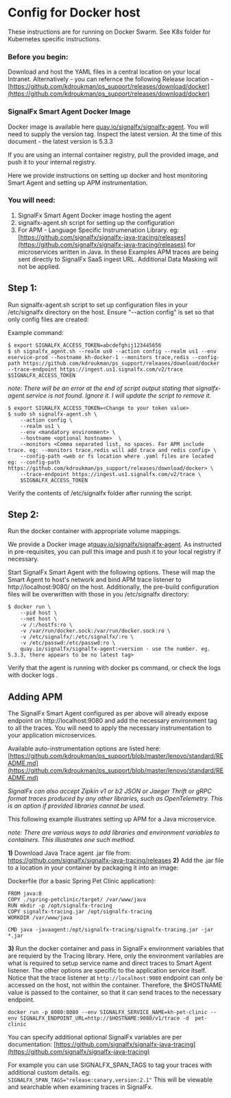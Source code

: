 # Config for Docker host

These instructions are for running on Docker Swarm. See K8s folder for Kubernetes specific instructions. 

### Before you begin: 
Download and host the YAML files in a central location on your local Intranet. 
Alternatively - you can refernce the following Release location - [https://github.com/kdroukman/ps_support/releases/download/docker](https://github.com/kdroukman/ps_support/releases/download/docker)

### SignalFx Smart Agent Docker Image
Docker image is available here [quay.io/signalfx/signalfx-agent](quay.io/signalfx/signalfx-agent). You will need to supply the version tag. Inspect the latest version. At the time of this document - the latest version is 5.3.3

If you are using an internal container registry, pull the provided image, and push it to your internal registry.

Here we provide instructions on setting up docker and host monitoring Smart Agent and setting up APM instrumentation. 

### You will need:
1) SignalFx Smart Agent Docker image hosting the agent
2) signalfx-agent.sh script for setting up the configuration
3) For APM - Language Specific Instrumenation Library. eg: [https://github.com/signalfx/signalfx-java-tracing/releases](https://github.com/signalfx/signalfx-java-tracing/releases) for microservices written in Java.
In these Examples APM traces are being sent directly to SignalFx SaaS ingest URL. Additional Data Masking will not be applied.

## Step 1: 

Run signalfx-agent.sh script to set up configuration files in your /etc/signalfx directory on the host. 
Ensure "--action config" is set so that only config files are created:

Example command:
```
$ export SIGNALFX_ACCESS_TOKEN=abcdefghij123445656
$ sh signalfx_agent.sh --realm us0 --action config --realm us1 --env eservice-prod --hostname kh-docker-1 --monitors trace,redis --config-path https://github.com/kdroukman/ps_support/releases/download/docker --trace-endpoint https://ingest.us1.signalfx.com/v2/trace $SIGNALFX_ACCESS_TOKEN
```

_note: There will be an error at the end of script output stating that signalfx-agent.service is not found. Ignore it. I will update the script to remove it._
```
$ export SIGNALFX_ACCESS_TOKEN=<Change to your token value>
$ sudo sh signalfx-agent.sh \
    --action config \
    --realm us1 \
    --env <mandatory environment> \
    --hostname <optional hostname>  \
    --monitors <Comma separated list, no spaces. For APM include trace. eg: --monitors trace,redis will add trace and redis config> \
    --config-path <web or fs location where .yaml files are located eg: --config-path https://github.com/kdroukman/ps_support/releases/download/docker> \
    --trace-endpoint https://ingest.us1.signalfx.com/v2/trace \
    $SIGNALFX_ACCESS_TOKEN
```
Verify the contents of /etc/signalfx folder after running the script. 

## Step 2:
Run the docker container with appropriate volume mappings. 

We provide a Docker image at[quay.io/signalfx/signalfx-agent](quay.io/signalfx/signalfx-agent). 
As instructed in pre-requisites, you can pull this image and push it to your local registry if necessary. 

Start SignalFx Smart Agent with the following options. These will map the Smart Agent to host's network and bind APM trace listener to http://localhost:9080/ on the host. Additionally, the pre-build configuration files will be overwritten with those in you /etc/signalfx directory:


```
$ docker run \
    --pid host \
    --net host \
    -v /:/hostfs:ro \ 
    -v /var/run/docker.sock:/var/run/docker.sock:ro \ 
    -v /etc/signalfx/:/etc/signalfx/:ro \ 
    -v /etc/passwd:/etc/passwd:ro \
    quay.io/signalfx/signalfx-agent:<version - use the number. eg. 5.3.3, there appears to be no latest tag>
```

Verify that the agent is running with docker ps command, or check the logs with docker logs <container name>.
    
## Adding APM

The SignalFx Smart Agent configured as per above will already expose endpoint on http://localhost:9080 and add the necessary environment tag to all the traces.
You will need to apply the necessary instrumentation to your application microservices. 

Available auto-instrumentation options are listed here: [https://github.com/kdroukman/ps_support/blob/master/lenovo/standard/README.md](https://github.com/kdroukman/ps_support/blob/master/lenovo/standard/README.md)

_SignalFx can also accept Zipkin v1 or b2 JSON or Jaeger Thrift or gRPC format traces produced by any other libraries, such as OpenTelemetry. This is an option if provided libraries cannot be used._

This following example illustrates setting up APM for a Java microservice.

_note: There are various ways to add libraries and environment variables to containers. This illustrates one such method._

**1)** Download Java Trace agent .jar file from: https://github.com/signalfx/signalfx-java-tracing/releases
**2)** Add the .jar file to a location in your container by packaging it into an image:

Dockerfile (for a basic Spring Pet Clinic application):
```
FROM java:8
COPY ./spring-petclinic/target/ /var/www/java
RUN mkdir -p /opt/signalfx-tracing
COPY signalfx-tracing.jar /opt/signalfx-tracing
WORKDIR /var/www/java

CMD java -javaagent:/opt/signalfx-tracing/signalfx-tracing.jar -jar *.jar
```

**3)** Run the docker container and pass in SignalFx environment variables that are requierd by the Tracing library. Here, only the environment varilables are what is required to setup service name and direct traces to Smart Agent listener. The other options are specific to the application service itself.
Notice that the trace listener at `http://localhost:9080` endpoint can only be accessed on the host, not within the container. Therefore, the $HOSTNAME value is passed to the container, so that it can send traces to the necessary endpoint.

```
docker run -p 8080:8080 --env SIGNALFX_SERVICE_NAME=kh-pet-clinic --env SIGNALFX_ENDPOINT_URL=http://$HOSTNAME:9080/v1/trace -d  pet-clinic
```

You can specify additional optional SignalFx variables are per documentation: [https://github.com/signalfx/signalfx-java-tracing](https://github.com/signalfx/signalfx-java-tracing)

For example you can use SIGNALFX_SPAN_TAGS to tag your traces with additional custom details. eg: `SIGNALFX_SPAN_TAGS="release:canary,version:2.1"`
This will be viewable and searchable when examining traces in SignalFx.
